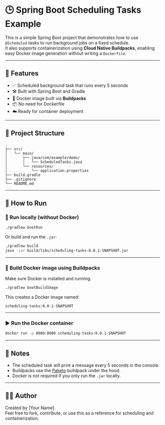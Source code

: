 # 🕒 Spring Boot Scheduling Tasks Example

This is a simple Spring Boot project that demonstrates how to use `@Scheduled` tasks to run background jobs on a fixed schedule.  
It also supports containerization using **Cloud Native Buildpacks**, enabling easy Docker image generation without writing a `Dockerfile`.

---

## 🚀 Features

- ✅ Scheduled background task that runs every 5 seconds
- 🛠️ Built with Spring Boot and Gradle
- 🐳 Docker image built via **Buildpacks**
- 📦 No need for Dockerfile
- ☁️ Ready for container deployment

---

## 📁 Project Structure

```
.
├── src/
│   └── main/
│       ├── java/com/example/demo/
│       │   └── ScheduledTasks.java
│       └── resources/
│           └── application.properties
├── build.gradle
├── .gitignore
└── README.md
```

---

## 🧪 How to Run

### 🔹 Run locally (without Docker)

```bash
./gradlew bootRun
```

Or build and run the `.jar`:

```bash
./gradlew build
java -jar build/libs/scheduling-tasks-0.0.1-SNAPSHOT.jar
```

---

### 🐳 Build Docker image using Buildpacks

Make sure Docker is installed and running.

```bash
./gradlew bootBuildImage
```

This creates a Docker image named:

```
scheduling-tasks:0.0.1-SNAPSHOT
```

---

### ▶️ Run the Docker container

```bash
docker run -p 8080:8080 scheduling-tasks:0.0.1-SNAPSHOT
```

---

## 📓 Notes

- The scheduled task will print a message every 5 seconds in the console.
- Buildpacks use the [Paketo](https://paketo.io/) buildpack under the hood.
- Docker is not required if you only run the `.jar` locally.

---

## 🧑‍💻 Author

Created by [Your Name].  
Feel free to fork, contribute, or use this as a reference for scheduling and containerization.
